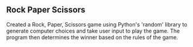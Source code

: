 ## Rock Paper Scissors

Created a Rock, Paper, Scissors game using Python's 'random' library to generate computer choices and take user input to play the game. The program then determines the winner based on the rules of the game.
